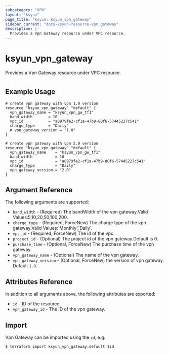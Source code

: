 ```yaml
---
subcategory: "VPN"
layout: "ksyun"
page_title: "ksyun: ksyun_vpn_gateway"
sidebar_current: "docs-ksyun-resource-vpn_gateway"
description: |-
  Provides a Vpn Gateway resource under VPC resource.
---
```


# ksyun_vpn_gateway

Provides a Vpn Gateway resource under VPC resource.

#

## Example Usage

```hcl
# create vpn gateway with vpn 1.0 version
resource "ksyun_vpn_gateway" "default" {
  vpn_gateway_name = "ksyun_vpn_gw_tf1"
  band_width       = 10
  vpc_id           = "a8979fe2-cf1a-47b9-80f6-57445227c541"
  charge_type      = "Daily"
  # vpn_gateway_version = "1.0"
}

# create vpn gateway with vpn 2.0 version
resource "ksyun_vpn_gateway" "default" {
  vpn_gateway_name    = "ksyun_vpn_gw_tf1"
  band_width          = 10
  vpc_id              = "a8979fe2-cf1a-47b9-80f6-57445227c541"
  charge_type         = "Daily"
  vpn_gateway_version = "2.0"
}
```

## Argument Reference

The following arguments are supported:

* `band_width` - (Required) The bandWidth of the vpn gateway.Valid Values:5,10,20,50,100,200.
* `charge_type` - (Required, ForceNew) The charge type of the vpn gateway.Valid Values:'Monthly','Daily'.
* `vpc_id` - (Required, ForceNew) The id of the vpc.
* `project_id` - (Optional) The project id  of the vpn gateway.Default is 0.
* `purchase_time` - (Optional, ForceNew) The purchase time of the vpn gateway.
* `vpn_gateway_name` - (Optional) The name of the vpn gateway.
* `vpn_gateway_version` - (Optional, ForceNew) the version of vpn gateway. Default `1.0`.

## Attributes Reference

In addition to all arguments above, the following attributes are exported:

* `id` - ID of the resource.
* `vpn_gateway_id` - The ID of the vpn gateway.


## Import

Vpn Gateway can be imported using the `id`, e.g.

```
$ terraform import ksyun_vpn_gateway.default $id
```


